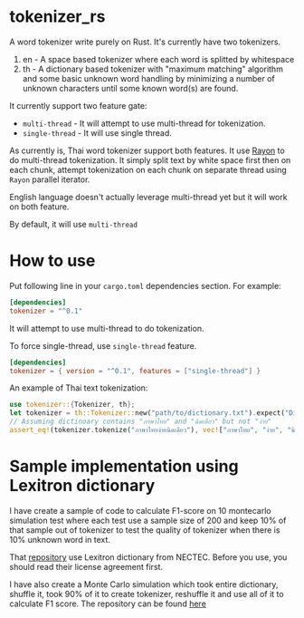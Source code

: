 # tokenizer_rs
A word tokenizer write purely on Rust.
It's currently have two tokenizers.
1. en - A space based tokenizer where each word is splitted by whitespace
1. th - A dictionary based tokenizer with "maximum matching" algorithm and some basic unknown word handling by minimizing a number of unknown characters until some known word(s) are found. 

It currently support two feature gate:
- `multi-thread` - It will attempt to use multi-thread for tokenization.
- `single-thread` - It will use single thread.

As currently is, Thai word tokenizer support both features. It use [Rayon](https://crates.io/crates/rayon) to do multi-thread tokenization. It simply split text by white space first then on each chunk, attempt tokenization on each chunk on separate thread using `Rayon` parallel iterator.

English language doesn't actually leverage multi-thread yet but it will work on both feature.

By default, it will use `multi-thread`

# How to use
Put following line in your `cargo.toml` dependencies section.
For example:
```toml
[dependencies]
tokenizer = "^0.1"
```
It will attempt to use multi-thread to do tokenization.

To force single-thread, use `single-thread` feature.
```toml
[dependencies]
tokenizer = { version = "^0.1", features = ["single-thread"] }
```

An example of Thai text tokenization:
```rust
use tokenizer::{Tokenizer, th};
let tokenizer = th::Tokenizer::new("path/to/dictionary.txt").expect("Dictionary file not found");
// Assuming dictinoary contains "ภาษาไทย" and "นิดเดียว" but not "ง่าย"
assert_eq!(tokenizer.tokenize("ภาษาไทยง่ายนิดเดียว"), vec!["ภาษาไทย", "ง่าย", "นิดเดียว"]);
```

# Sample implementation using Lexitron dictionary
I have create a sample of code to calculate F1-score on 10 montecarlo simulation test where each test use a sample size of 200 and keep 10% of that sample out of tokenizer to test the quality of tokenizer when there is 10% unknown word in text.

That [repository](https://github.com/NattapongSiri/tokenizer_demo) use Lexitron dictionary from NECTEC.
Before you use, you should read their license agreement first.

I have also create a Monte Carlo simulation which took entire dictionary, shuffle it, took 90% of it to create tokenizer, reshuffle it and use all of it to calculate F1 score. The repository can be found [here](https://github.com/NattapongSiri/tokenizer_large_montecarlo_demo)